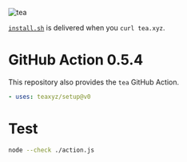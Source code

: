 ![tea](https://tea.xyz/banner.png)

[`install.sh`](./install.sh) is delivered when you `curl tea.xyz`.


# GitHub Action 0.5.4

This repository also provides the `tea` GitHub Action.

```yaml
- uses: teaxyz/setup@v0
```

# Test

```sh
node --check ./action.js
```
